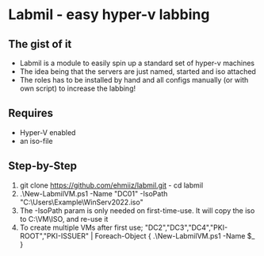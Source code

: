 # Labmil - easy hyper-v labbing

## The gist of it

- Labmil is a module to easily spin up a standard set of hyper-v machines
- The idea being that the servers are just named, started and iso attached
- The roles has to be installed by hand and all configs manually (or with own script) to increase the labbing!

## Requires

- Hyper-V enabled
- an iso-file

## Step-by-Step
1. git clone https://github.com/ehmiiz/labmil.git - cd labmil
2. .\New-LabmilVM.ps1 -Name "DC01" -IsoPath "C:\Users\Example\WinServ2022.iso"
3. The -IsoPath param is only needed on first-time-use. It will copy the iso to C:\VM\ISO, and re-use it
4. To create multiple VMs after first use; "DC2","DC3","DC4","PKI-ROOT","PKI-ISSUER" | Foreach-Object { .\New-LabmilVM.ps1 -Name $_ }
